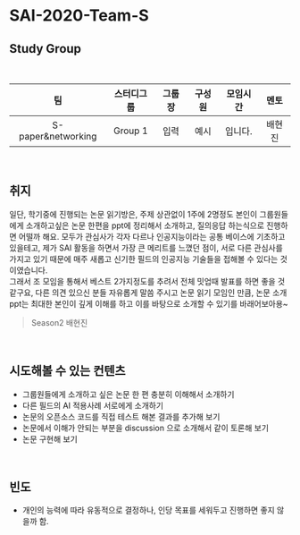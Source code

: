 # SAI-2020-Team-S

## Study Group

<br>

|    팀    | 스터디그룹 | 그룹장 | 구성원 | 모임시간 |   멘토  |
|:--------:|:---------:|:------:|:------:|:--------:|:------:|
| S-paper&networking   |   Group 1 |   입력 |  예시   |  입니다.    | 배현진 |

<br>

## 취지

일단, 학기중에 진행되는 논문 읽기방은, 주제 상관없이 1주에 2명정도 본인이 그룹원들에게 소개하고싶은 논문 한편을 ppt에 정리해서 소개하고, 질의응답 하는식으로 진행하면 어떨까 해요. 모두가 관심사가 각자 다르나 인공지능이라는 공통 베이스에 기초하고 있을테고, 제가 SAI 활동을 하면서 가장 큰 메리트를 느꼈던 점이, 서로 다른 관심사를 가지고 있기 때문에 매주 새롭고 신기한 필드의 인공지능 기술들을 접해볼 수 있다는 것이였습니다. <br>
그래서 조 모임을 통해서 베스트 2가지정도를 추려서 전체 밋업때 발표를 하면 좋을 것 같구요, 다른 의견 있으신 분들 자유롭게 말씀 주시고 논문 읽기 모임인 만큼, 논문 소개 ppt는 최대한 본인이 깊게 이해를 하고 이를 바탕으로 소개할 수 있기를 바래어보아용~  <br>

> Season2 배현진

<br>

## 시도해볼 수 있는 컨텐츠

- 그룹원들에게 소개하고 싶은 논문 한 편 충분히 이해해서 소개하기
- 다른 필드의 AI 적용사례 서로에게 소개하기
- 논문의 오픈소스 코드를 직접 테스트 해본 결과를 추가해 보기
- 논문에서 이해가 안되는 부분을 discussion 으로 소개해서 같이 토론해 보기
- 논문 구현해 보기

<br>

## 빈도

- 개인의 능력에 따라 유동적으로 결정하나, 인당 목표를 세워두고 진행하면 좋지 않을까 함.

<br>
